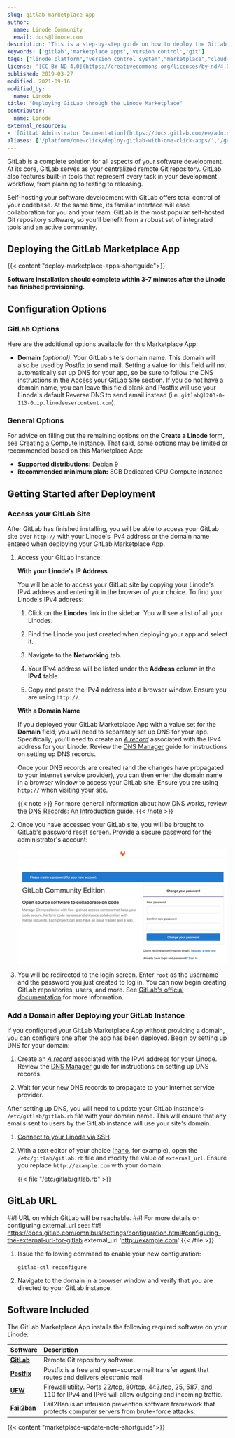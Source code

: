 ```yaml
---
slug: gitlab-marketplace-app
author:
  name: Linode Community
  email: docs@linode.com
description: "This is a step-by-step guide on how to deploy the GitLab application, a solution for your software development needs, by using the Linode One-Click Marketplace."
keywords: ['gitlab','marketplace apps','version control','git']
tags: ["linode platform","version control system","marketplace","cloud-manager"]
license: '[CC BY-ND 4.0](https://creativecommons.org/licenses/by-nd/4.0)'
published: 2019-03-27
modified: 2021-09-16
modified_by:
  name: Linode
title: "Deploying GitLab through the Linode Marketplace"
contributor:
  name: Linode
external_resources:
- '[GitLab Adminstrator Documentation](https://docs.gitlab.com/ee/administration/)'
aliases: ['/platform/one-click/deploy-gitlab-with-one-click-apps/','/guides/deploy-gitlab-with-one-click-apps/', '/platform/marketplace/deploy-gitlab-with-marketplace-apps/', '/guides/deploy-gitlab-with-marketplace-apps/']
---
```


GitLab is a complete solution for all aspects of your software development. At its core, GitLab serves as your centralized remote Git repository. GitLab also features built-in tools that represent every task in your development workflow, from planning to testing to releasing.

Self-hosting your software development with GitLab offers total control of your codebase. At the same time, its familiar interface will ease collaboration for you and your team. GitLab is the most popular self-hosted Git repository software, so you'll benefit from a robust set of integrated tools and an active community.

## Deploying the GitLab Marketplace App

{{< content "deploy-marketplace-apps-shortguide">}}

**Software installation should complete within 3-7 minutes after the Linode has finished provisioning.**

## Configuration Options

### GitLab Options

Here are the additional options available for this Marketplace App:

- **Domain** *(optional)*: Your GitLab site's domain name. This domain will also be used by Postfix to send mail. Setting a value for this field will not automatically set up DNS for your app, so be sure to follow the DNS instructions in the [Access your GitLab Site](#access-your-gitlab-site) section. If you do not have a domain name, you can leave this field blank and Postfix will use your Linode's default Reverse DNS to send email instead (i.e. `gitlab@l203-0-113-0.ip.linodeusercontent.com`).

### General Options

For advice on filling out the remaining options on the **Create a Linode** form, see [Creating a Compute Instance](/docs/guides/creating-a-compute-instance/). That said, some options may be limited or recommended based on this Marketplace App:

- **Supported distributions:** Debian 9
- **Recommended minimum plan:** 8GB Dedicated CPU Compute Instance

## Getting Started after Deployment

### Access your GitLab Site

After GitLab has finished installing, you will be able to access your GitLab site over `http://` with your Linode's IPv4 address or the domain name entered when deploying your GitLab Marketplace App.

1. Access your GitLab instance:

    **With your Linode's IP Address**

    You will be able to access your GitLab site by copying your Linode's IPv4 address and entering it in the browser of your choice. To find your Linode's IPv4 address:

    1. Click on the **Linodes** link in the sidebar. You will see a list of all your Linodes.

    1. Find the Linode you just created when deploying your app and select it.

    1. Navigate to the **Networking** tab.

    1. Your IPv4 address will be listed under the **Address** column in the **IPv4** table.

    1. Copy and paste the IPv4 address into a browser window. Ensure you are using `http://`.

    **With a Domain Name**

    If you deployed your GitLab Marketplace App with a value set for the **Domain** field, you will need to separately set up DNS for your app. Specifically, you'll need to create an [*A record*](/docs/networking/dns/dns-records-an-introduction/#a-and-aaaa) associated with the IPv4 address for your Linode. Review the [DNS Manager](/docs/guides/dns-manager/) guide for instructions on setting up DNS records.

    Once your DNS records are created (and the changes have propagated to your internet service provider), you can then enter the domain name in a browser window to access your GitLab site. Ensure you are using `http://` when visiting your site.

    {{< note >}}
For more general information about how DNS works, review the [DNS Records: An Introduction](/docs/networking/dns/dns-records-an-introduction/) guide.
{{< /note >}}

1. Once you have accessed your GitLab site, you will be brought to GitLab's password reset screen. Provide a secure password for the administrator's account:

    ![Create a password for the adminstrator's account.](gitlab-reset-password.png)

1. You will be redirected to the login screen. Enter `root` as the username and the password you just created to log in. You can now begin creating GitLab repositories, users, and more. See [GitLab's official documentation](https://docs.gitlab.com/ee/university/training/topics/getting_started.html) for more information.

### Add a Domain after Deploying your GitLab Instance

If you configured your GitLab Marketplace App without providing a domain, you can configure one after the app has been deployed. Begin by setting up DNS for your domain:

1.  Create an [*A record*](/docs/networking/dns/dns-records-an-introduction/#a-and-aaaa) associated with the IPv4 address for your Linode. Review the [DNS Manager](/docs/guides/dns-manager/) guide for instructions on setting up DNS records.

1.  Wait for your new DNS records to propagate to your internet service provider.

After setting up DNS, you will need to update your GitLab instance's `/etc/gitlab/gitlab.rb` file with your domain name. This will ensure that any emails sent to users by the GitLab instance will use your site's domain.

1.  [Connect to your Linode via SSH](/docs/guides/set-up-and-secure/#connect-to-the-instance).

1.  With a text editor of your choice ([nano](/docs/quick-answers/linux/use-nano-to-edit-files-in-linux/), for example), open the `/etc/gitlab/gitlab.rb` file and modify the value of `external_url`. Ensure you replace `http://example.com` with your domain:

    {{< file "/etc/gitlab/gitlab.rb" >}}
## GitLab URL
##! URL on which GitLab will be reachable.
##! For more details on configuring external_url see:
##! https://docs.gitlab.com/omnibus/settings/configuration.html#configuring-the-external-url-for-gitlab
external_url 'http://example.com'
{{< /file >}}

1.  Issue the following command to enable your new configuration:

        gitlab-ctl reconfigure

1.  Navigate to the domain in a browser window and verify that you are directed to your GitLab instance.

## Software Included

The GitLab Marketplace App installs the following required software on your Linode:

| **Software** | **Description** |
|:--------------|:------------|
| [**GitLab**](https://about.gitlab.com/) | Remote Git repository software. |
| [**Postfix**](http://www.postfix.org/) | Postfix is a free and open-source mail transfer agent that routes and delivers electronic mail. |
| [**UFW**](https://wiki.ubuntu.com/UncomplicatedFirewall) | Firewall utility. Ports 22/tcp, 80/tcp, 443/tcp, 25, 587, and 110 for IPv4 and IPv6 will allow outgoing and incoming traffic. |
| [**Fail2ban**](https://www.fail2ban.org/wiki/index.php/Main_Page) | Fail2Ban is an intrusion prevention software framework that protects computer servers from brute-force attacks. |

{{< content "marketplace-update-note-shortguide">}}

